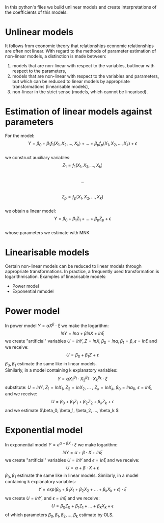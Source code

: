 In this python's files we build unlinear models and create interpretations of the coefficients of this models.

# Unlinear models
It follows from economic theory that relationships economic relationships are often not linear.
With regard to the methods of parameter estimation of non-linear models, a distinction is made between:
1) models that are non-linear with respect to the variables, butlinear with respect to the parameters,
2) models that are non-linear with respect to the variables and parameters, but which can be reduced to
linear models by appropriate transformations (linearisable models),
3) non-linear in the strict sense (models, which cannot be linearised).


# Estimation of linear models against parameters
For the model:
$$Y = \beta_0 + \beta_1 f_1(X_1, X_2, ..., X_k) + ... + \beta_p f_p(X_1, X_2, ..., X_k) + \epsilon $$    
we construct auxiliary variables:  
$$Z_1 = f_1(X_1, X_2, ..., X_k)$$    
$$...$$  
$$Z_p = f_p(X_1, X_2, ..., X_k)$$    
we obtain a linear model:  
$$Y = \beta_0 + \beta_1 Z_1 + ... + \beta_p Z_p + \epsilon $$  
whose parameters we estimate with MNK

# Linearisable models
Certain non-linear models can be reduced to linear models through appropriate transformations.
In practice, a frequently used transformation is logarithmisation.
Examples of linearisable models:
- Power model
- Exponential mmodel

# Power model
In power model $Y = \alpha X^{\beta} \cdot \xi$ we make the logarithm:
$$ln Y = ln \alpha + \beta ln X + ln \xi $$
we create "artificial" variables $U = ln Y, Z = lnX, \beta_0 = ln \alpha, \beta_1 = \beta, \epsilon = ln \xi$ and we receive:
$$U = \beta_0 + \beta_1 Z + \epsilon $$
$\beta_0, \beta_1$ estimate the same like in linear models.  
Similarly, in a model containing k explanatory variables:
$$Y = \alpha X_1^{\beta_1} \cdot X_2^{\beta_2} \cdot X_k^{\beta_k} \cdot \xi $$
substitute: $U = ln Y$, $Z_1 = ln X_1$, $Z_2 = ln X_2$, ... , $Z_k = ln X_k$, $\beta_0 = ln \alpha_0$, $\epsilon = ln \xi$, and we receive:  
$$U = \beta_0 + \beta_1 Z_1 + \beta_2 Z_2 + \beta_k Z_k + \epsilon $$
and we estimate $\beta_0, \beta_1, \beta_2, ..., \beta_k $

# Exponential model
In exponential model $Y = e^{\alpha + \beta X} \cdot \xi$ we make logarithm:
$$ln Y = \alpha + \beta \cdot X + ln \xi$$
we create "artificial" variables $U = ln Y$ and $\epsilon = ln \xi$ and we receive:
$$U = \alpha + \beta \cdot X + \epsilon$$
$\beta_0, \beta_1$ estimate the same like in linear models.
Similarly, in a model containing k explanatory variables:
$$Y = exp(\beta_0 + \beta_1 X_1 + \beta_2 X_2 + ... + \beta_k X_k + \epsilon) \cdot \xi$$
we create $U = ln Y$, and $\epsilon = ln \xi$ and we receive:
$$U = \beta_0 Z_0 + \beta_1 Z_1 + ... + \beta_k X_k + \epsilon $$
of which parameters $\beta_0, \beta_1, \beta_2, ..., \beta_k$ estimate by OLS.
